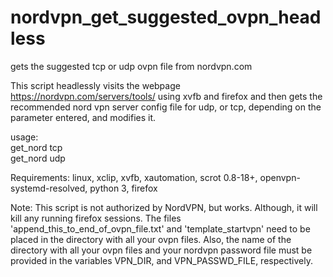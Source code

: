 # nordvpn_get_suggested_ovpn_headless
gets the suggested tcp or udp ovpn file from nordvpn.com


 This script headlessly visits the webpage
 https://nordvpn.com/servers/tools/ using xvfb and firefox and then
 gets the recommended nord vpn server config file for udp, or tcp,
 depending on the parameter entered, and modifies it.

 usage: </br>
    get_nord tcp</br>
    get_nord udp

 Requirements: linux, xclip, xvfb, xautomation, scrot 0.8-18+,
 openvpn-systemd-resolved, python 3, firefox

 Note: This script is not authorized by NordVPN, but works.  Although,
  it will kill any running firefox sessions.  The files
  'append_this_to_end_of_ovpn_file.txt' and 'template_startvpn' need
  to be placed in the directory with all your ovpn files.  Also, the
  name of the directory with all your ovpn files and your nordvpn
  password file must be provided in the variables VPN_DIR, and
  VPN_PASSWD_FILE, respectively.